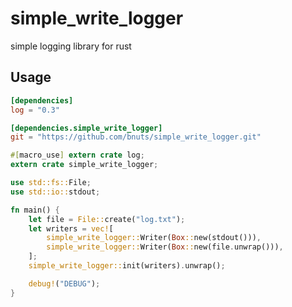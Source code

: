 simple_write_logger
===

simple logging library for rust

## Usage

```toml
[dependencies]
log = "0.3"

[dependencies.simple_write_logger]
git = "https://github.com/bnuts/simple_write_logger.git"
```

```rust
#[macro_use] extern crate log;
extern crate simple_write_logger;

use std::fs::File;
use std::io::stdout;

fn main() {
    let file = File::create("log.txt");
    let writers = vec![
        simple_write_logger::Writer(Box::new(stdout())),
        simple_write_logger::Writer(Box::new(file.unwrap())),
    ];
    simple_write_logger::init(writers).unwrap();

    debug!("DEBUG");
}
```
